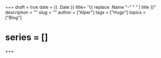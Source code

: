 +++
draft = true
date = {{ .Date }}
title= "{{ replace .Name "-" " " | title }}"
description = ""
slug = ""
author = ["Alper"]
tags = ["Hugo"]
topics = ["Blog"]
# series = []
+++

